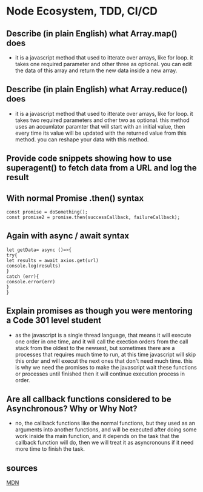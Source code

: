 # Node Ecosystem, TDD, CI/CD

## Describe (in plain English) what Array.map() does

- it is a javascript method that used to itterate over arrays, like for loop.
  it takes one required parameter and other three as optional. you can edit the data of this array and return the new data inside a new array.

## Describe (in plain English) what Array.reduce() does

- it is a javascript method that used to itterate over arrays, like for loop.
  it takes two required parameters and other two as optional. this method uses an accumlator paramter that will start with an initial value, then every time its value will be updated with the returned value from this method. you can reshape your data with this method.

## Provide code snippets showing how to use superagent() to fetch data from a URL and log the result

## With normal Promise .then() syntax

```
const promise = doSomething();
const promise2 = promise.then(successCallback, failureCallback);
```

## Again with async / await syntax

```
let getData= async ()=>{
try{
let results = await axios.get(url)
console.log(results)
}
catch (err){
console.error(err)
}
}
```

## Explain promises as though you were mentoring a Code 301 level student

- as the javascript is a single thread language, that means it will execute one order in one time, and it will call the exection orders from the call stack from the oldest to the newsest, but sometimes there are a processes that requires much time to run, at this time javascript will skip this order and will execut the next ones that don't need much time. this is why we need the promises to make the javascript wait these functions or processes until finished then it will continue execution process in order.

## Are all callback functions considered to be Asynchronous? Why or Why Not?

- no, the callback functions like the normal functions, but they used as an arguments into another functions, and will be executed after doing some work inside tha main function, and it depends on the task that the callback function will do, then we will treat it as asyncronouns if it need more time to finish the task.


## sources 

[MDN](https://developer.mozilla.org/en-US/docs/Web/JavaScript/Reference/Global_Objects/Promise) 
